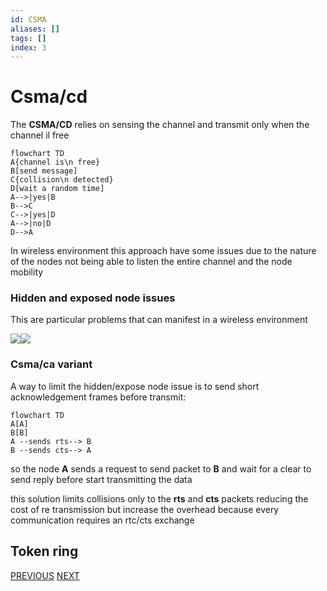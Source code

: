 ```yaml
---
id: CSMA
aliases: []
tags: []
index: 3
---
```


# Csma/cd

The **CSMA/CD** relies on sensing the channel and transmit only when the channel il free

```mermaid
flowchart TD
A{channel is\n free}
B[send message]
C{collision\n detected}
D[wait a random time]
A-->|yes|B
B-->C
C-->|yes|D
A-->|no|D
D-->A
```

In wireless environment this approach have some issues due to the nature of the nodes not being able to listen the entire channel and the node mobility

### Hidden and exposed node issues

This are particular problems that can manifest in a wireless environment

![](mobile_systems/Pasted%20image%2020240604181911.png)![](Pasted%20image%2020240604181924.png)

### Csma/ca variant

A way to limit the hidden/expose node issue is to send short acknowledgement frames before transmit:

```mermaid
flowchart TD
A[A]
B[B]
A --sends rts--> B
B --sends cts--> A
```

so the node **A** sends a request to send packet to **B** and wait for a clear to send reply before start transmitting the data

this solution limits collisions only to the **rts** and **cts** packets reducing the cost of re transmission but increase the overhead because every communication requires an rtc/cts exchange


## Token ring

[PREVIOUS](pages/wireless/MEDIUM_ACCESS_CONTROL.md) [NEXT](mobile_systems/wireless/WIFI.md)
